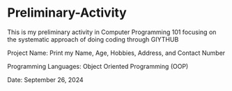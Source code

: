 # Preliminary-Activity
This is my preliminary activity in Computer Programming 101 focusing on the systematic approach of doing coding through GIYTHUB

Project Name: Print my Name, Age, Hobbies, Address, and Contact Number

Programming Languages: Object Oriented Programming (OOP)

Date: September 26, 2024
